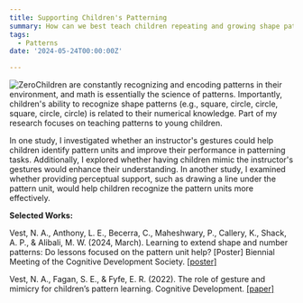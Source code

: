 ```yaml
---
title: Supporting Children's Patterning
summary: How can we best teach children repeating and growing shape patterns?
tags:
  - Patterns
date: '2024-05-24T00:00:00Z'

---
```

<img src="https://n-vest.github.io/project/shapepatterns/patterns.png" alt="Zero">Children are constantly recognizing and encoding patterns in their environment, and math is essentially the science of patterns. Importantly, children's ability to recognize shape patterns (e.g., square, circle, circle, square, circle, circle) is related to their numerical knowledge. Part of my research focuses on teaching patterns to young children.

In one study, I investigated whether an instructor's gestures could help children identify pattern units and improve their performance in patterning tasks. Additionally, I explored whether having children mimic the instructor's gestures would enhance their understanding. In another study, I examined whether providing perceptual support, such as drawing a line under the pattern unit, would help children recognize the pattern units more effectively.

<strong>Selected Works:</strong>

Vest, N. A., Anthony, L. E., Becerra, C., Maheshwary, P., Callery, K., Shack, A. P., & Alibali, M. W. (2024, March). Learning to extend shape and number patterns: Do lessons focused on the pattern unit help? [Poster] Biennial Meeting of the Cognitive Development Society. [[poster]](http://dx.doi.org/10.13140/RG.2.2.20787.64804)

Vest, N. A., Fagan, S. E., & Fyfe, E. R. (2022). The role of gesture and mimicry for children’s pattern learning. Cognitive Development. [[paper]](https://www.researchgate.net/publication/361265082_The_role_of_gesture_and_mimicry_for_children's_pattern_learning)




